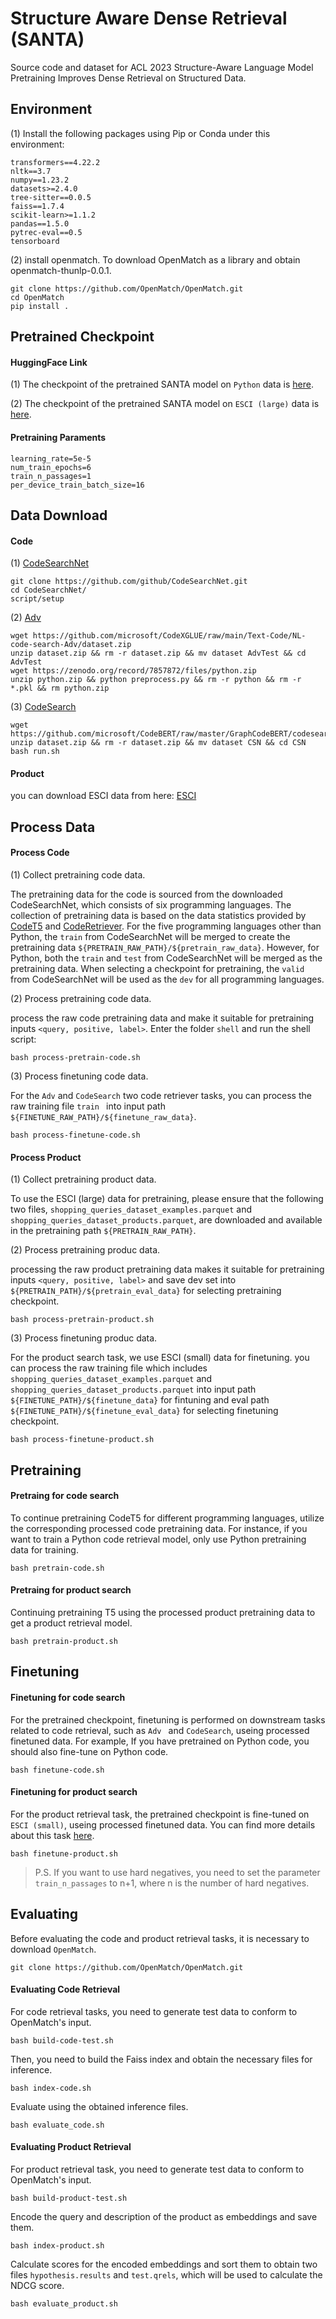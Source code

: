 # Structure Aware Dense Retrieval (SANTA)

Source code and dataset for ACL 2023 Structure-Aware Language Model Pretraining Improves Dense Retrieval on Structured Data.

## Environment
(1) Install the following packages using Pip or Conda under this environment:
```
transformers==4.22.2
nltk==3.7
numpy==1.23.2
datasets>=2.4.0
tree-sitter==0.0.5
faiss==1.7.4
scikit-learn>=1.1.2
pandas==1.5.0
pytrec-eval==0.5
tensorboard
```
(2) install openmatch. To download OpenMatch as a library and obtain openmatch-thunlp-0.0.1.
```
git clone https://github.com/OpenMatch/OpenMatch.git
cd OpenMatch
pip install .
```

## Pretrained Checkpoint
#### HuggingFace Link
(1) The checkpoint of the pretrained SANTA model on `Python` data is [here](https://huggingface.co/OpenMatch/santa-code-python-adv).

(2) The checkpoint of the pretrained SANTA model on `ESCI (large)` data is [here](https://huggingface.co/OpenMatch/santa-product-esci).

#### Pretraining Paraments
```
learning_rate=5e-5
num_train_epochs=6
train_n_passages=1 
per_device_train_batch_size=16
```

## Data Download
#### Code
(1) [CodeSearchNet](https://github.com/github/CodeSearchNet)
```
git clone https://github.com/github/CodeSearchNet.git
cd CodeSearchNet/
script/setup
```

(2) [Adv](https://github.com/microsoft/CodeXGLUE/tree/main/Text-Code/NL-code-search-Adv)
```
wget https://github.com/microsoft/CodeXGLUE/raw/main/Text-Code/NL-code-search-Adv/dataset.zip
unzip dataset.zip && rm -r dataset.zip && mv dataset AdvTest && cd AdvTest
wget https://zenodo.org/record/7857872/files/python.zip
unzip python.zip && python preprocess.py && rm -r python && rm -r *.pkl && rm python.zip
```

(3) [CodeSearch](https://github.com/microsoft/CodeBERT/tree/master/GraphCodeBERT/codesearch)
```
wget https://github.com/microsoft/CodeBERT/raw/master/GraphCodeBERT/codesearch/dataset.zip
unzip dataset.zip && rm -r dataset.zip && mv dataset CSN && cd CSN
bash run.sh 
```
#### Product
you can download ESCI data from here: [ESCI](https://github.com/amazon-science/esci-data/tree/main/shopping_queries_dataset)

## Process Data
#### Process Code 

(1) Collect pretraining code data.

The pretraining data for the code is sourced from the downloaded CodeSearchNet, which consists of six programming languages. The collection of pretraining data is based on the data statistics provided by [CodeT5](https://arxiv.org/abs/2109.00859) and [CodeRetriever](https://arxiv.org/abs/2201.10866). For the five programming languages other than Python, the `train` from CodeSearchNet will be merged to create the pretraining data `${PRETRAIN_RAW_PATH}/${pretrain_raw_data}`. However, for Python, both the `train` and `test` from CodeSearchNet will be merged as the pretraining data. When selecting a checkpoint for pretraining, the `valid` from CodeSearchNet will be used as the `dev` for all programming languages. 

(2) Process pretraining code data.

process the raw code pretraining data and make it suitable for pretraining inputs `<query, positive, label>`.
Enter the folder `shell` and run the shell script:
```
bash process-pretrain-code.sh
```

(3) Process finetuning code data.

For the `Adv` and `CodeSearch` two code retriever tasks, you can process the raw training file `train ` into input path `${FINETUNE_RAW_PATH}/${finetune_raw_data}`.
```
bash process-finetune-code.sh
```

#### Process Product

(1) Collect pretraining product data.

To use the ESCI (large) data for pretraining, please ensure that the following two files, `shopping_queries_dataset_examples.parquet` and `shopping_queries_dataset_products.parquet`, are downloaded and available in the pretraining path `${PRETRAIN_RAW_PATH}`.

(2) Process pretraining produc data.

processing the raw product pretraining data makes it suitable for pretraining inputs `<query, positive, label>` and save dev set into `${PRETRAIN_PATH}/${pretrain_eval_data}` for selecting pretraining checkpoint.
```
bash process-pretrain-product.sh
```

(3) Process finetuning produc data.

For the product search task, we use ESCI (small) data for finetuning. you can process the raw training file which includes  `shopping_queries_dataset_examples.parquet` and `shopping_queries_dataset_products.parquet` into input path `${FINETUNE_PATH}/${finetune_data}` for fintuning and eval path `${FINETUNE_PATH}/${finetune_eval_data}` for selecting finetuning checkpoint.

```
bash process-finetune-product.sh
```

## Pretraining
#### Pretraing for code search

To continue pretraining CodeT5 for different programming languages, utilize the corresponding processed code pretraining data. For instance, if you want to train a Python code retrieval model, only use Python pretraining data for training.
```
bash pretrain-code.sh
```

#### Pretraing for product search

Continuing pretraining T5 using the processed product pretraining data to get a product retrieval model.
```
bash pretrain-product.sh
```

## Finetuning
#### Finetuning for code search

For the pretrained checkpoint, finetuning is performed on downstream tasks related to code retrieval, such as  `Adv ` and `CodeSearch`, useing processed finetuned data. For example, If you have pretrained on Python code, you should also fine-tune on Python code.
```
bash finetune-code.sh
```

#### Finetuning for product search

For the product retrieval task, the pretrained checkpoint is fine-tuned on `ESCI (small)`, useing processed finetuned data. You can find more details about this task [here](https://github.com/amazon-science/esci-data).
```
bash finetune-product.sh
```
> P.S. If you want to use hard negatives, you need to set the parameter `train_n_passages` to n+1, where n is the number of hard negatives.

## Evaluating

Before evaluating the code and product retrieval tasks, it is necessary to download `OpenMatch`.
```
git clone https://github.com/OpenMatch/OpenMatch.git
```

#### Evaluating Code Retrieval

For code retrieval tasks, you need to generate test data to conform to OpenMatch's input.
```
bash build-code-test.sh
```

Then, you need to build the Faiss index and obtain the necessary files for inference.

```
bash index-code.sh
```

Evaluate using the obtained inference files.
```
bash evaluate_code.sh
```

#### Evaluating Product Retrieval

For product retrieval task, you need to generate test data to conform to OpenMatch's input.
```
bash build-product-test.sh
```

Encode the query and description of the product as embeddings and save them.
```
bash index-product.sh
```
Calculate scores for the encoded embeddings and sort them to obtain two files `hypothesis.results` and `test.qrels`, which will be used to calculate the NDCG score.
```
bash evaluate_product.sh
```